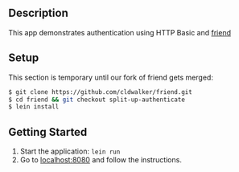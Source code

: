## Description

This app demonstrates authentication using HTTP Basic and [friend](http://github.com/cemerick/friend)

## Setup

This section is temporary until our fork of friend gets merged:

```bash
$ git clone https://github.com/cldwalker/friend.git
$ cd friend && git checkout split-up-authenticate
$ lein install
```


## Getting Started

1. Start the application: `lein run`
2. Go to [localhost:8080](http://localhost:8080/) and follow the instructions.
